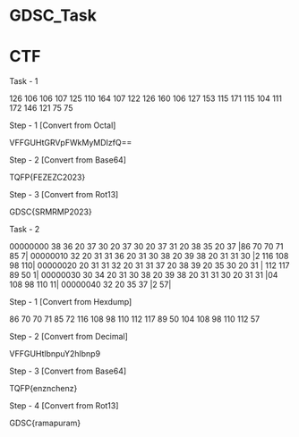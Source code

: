 # GDSC_Task
# CTF
Task - 1 

126 106 106 107 125 110 164 107 122 126 160 106 
127 153 115 171 115 104 111 172 146 121 75 75

Step - 1 [Convert from Octal]

VFFGUHtGRVpFWkMyMDIzfQ==

Step - 2 [Convert from Base64]

TQFP{FEZEZC2023}

Step - 3 [Convert from Rot13]

GDSC{SRMRMP2023}


Task - 2

00000000  38 36 20 37 30 20 37 30 20 37 31 20 38 35 20 37  |86 70 70 71 85 7|
00000010  32 20 31 31 36 20 31 30 38 20 39 38 20 31 31 30  |2 116 108 98 110|
00000020  20 31 31 32 20 31 31 37 20 38 39 20 35 30 20 31  | 112 117 89 50 1|
00000030  30 34 20 31 30 38 20 39 38 20 31 31 30 20 31 31  |04 108 98 110 11|
00000040  32 20 35 37                                      |2 57|

Step - 1 [Convert from Hexdump]

86 70 70 71 85 72 116 108 98 110 112 117 89 50 104 108 98 110 112 57

Step - 2 [Convert from Decimal]

VFFGUHtlbnpuY2hlbnp9

Step - 3 [Convert from Base64]

TQFP{enznchenz}

Step - 4 [Convert from Rot13]

GDSC{ramapuram}
